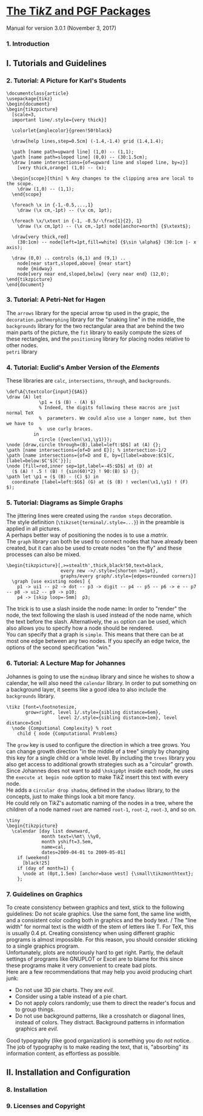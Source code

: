 # [The Ti*k*Z and PGF Packages][homepage]

Manual for version 3.0.1 (November 3, 2017)

[homepage]: http://pgf.sourceforge.net

### 1. Introduction

## I. Tutorials and Guidelines

### 2. Tutorial: A Picture for Karl's Students

```
\documentclass{article}
\usepackage{tikz}
\begin{document}
\begin{tikzpicture}
  [scale=3,
  important line/.style={very thick}]

  \colorlet{anglecolor}{green!50!black}

  \draw[help lines,step=0.5cm] (-1.4,-1.4) grid (1.4,1.4);

  \path [name path=upward line] (1,0) -- (1,1);
  \path [name path=sloped line] (0,0) -- (30:1.5cm);
  \draw [name intersections={of=upward line and sloped line, by=z}]
    [very thick,orange] (1,0) -- (x);

  \begin{scope}[thin] % Any changes to the clipping area are local to the scope.
    \draw (1,0) -- (1,1);
  \end{scope}

  \foreach \x in {-1,-0.5,...,1}
    \draw (\x cm,-1pt) -- (\x cm, 1pt);

  \foreach \x/\xtext in {-1, -0.5/-\frac{1}{2}, 1}
    \draw (\x cm,1pt) -- (\x cm,-1pt) node[anchor=north] {$\xtext$};

  \draw[very thick,red]
    (30:1cm) -- node[left=1pt,fill=white] {$\sin \alpha$} (30:1cm |- x axis);

  \draw (0,0) .. controls (6,1) and (9,1) ..
    node[near start,sloped,above] {near start}
    node {midway}
    node[very near end,sloped,below] {very near end} (12,0);
\end{tikzpicture}
\end{document}
```

### 3. Tutorial: A Petri-Net for Hagen

The `arrows` library for the special arrow tip used in the grapic, the
 `decoration.pathmorphing` library for the "snaking line" in the middle, the
 `backgrounds` library for the two rectangular area that are behind the two main
 parts of the picture, the `fit` library to easily compute the sizes of these
 rectangles, and the `positioning` library for placing nodes relative to other
 nodes.<br>
`petri` library

### 4. Tutorial: Euclid's Amber Version of the *Elements*

These libraries are `calc`, `intersections`, `through`, and `backgrounds`.

```
\def\A{\textcolor{input}{$A$}}
\draw (A) let
            \p1 = ($ (B) - (A) $)
            % Indeed, the digits following these macros are just normal TeX
            %  parameters. We could also use a longer name, but then we have to
            %  use curly braces.
          in
            circle ({veclen(\x1,\y1)});
\node [draw,circle through=(B),label=left:$D$] at (A) {};
\path [name intersections={of=D and E}]; % intersection-1/2
\path [name intersections={of=D and E, by={[label=above:$C$]C, [label=below:$C'$]C'}}];
\node [fill=red,inner sep=1pt,label=-45:$D$] at (D) at
  ($ (A) ! .5 ! (B) ! {sin(60)*2} ! 90:(B) $) {};
\path let \p1 = ($ (B) - (C) $) in
  coordinate [label=left:$G$] (G) at ($ (B) ! veclen(\x1,\y1) ! (F) $);
```

### 5. Tutorial: Diagrams as Simple Graphs

The jittering lines were created using the `random steps` decoration.<br>
The style definition (`\tikzset{terminal/.style=...}`) in the preamble is
 applied in all pictures.<br>
A perhaps better way of positioning the nodes is to use a *matrix*.<br>
The `graph` library can both be used to connect nodes that have already been
 created, but it can also be used to create nodes "on the fly" and these
 processes can also be mixed.

```
\begin{tikzpicture}[,>=stealth',thick,black!50,text=black,
                    every new ->/.style={shorten >=1pt},
                    graphs/every graph/.style={edges=rounded corners}]
  \graph [use existing nodes] {
    p1 -> ui1 -- p2 -> dot -- p3 -> digit -- p4 -- p5 -- p6 -> e -- p7 -- p8 -> ui2 -- p9 -> p10;
    p4 -> [skip loop=-5mm]  p3;
```

The trick is to use a slash inside the node name: In order to "render" the node,
 the text following the slash is used instead of the node name, which the text
 before the slash. Alternatively, the `as` option can be used, which also allows
 you to specify how a node should be rendered.<br>
You can specify that a graph is `simple`. This means that there can be at most
 one edge between any two nodes. If you specify an edge twice, the options of
 the second specification "win."

### 6. Tutorial: A Lecture Map for Johannes

Johannes is going to use the `mindmap` library and since he wishes to show a
 calendar, he will also need the `calendar` library. In order to put something
 on a background layer, it seems like a good idea to also include the
 `backgrounds` library.

```
\tikz [font=\footnotesize,
       grow=right, level 1/.style={sibling distance=6em},
                   level 2/.style={sibling distance=1em}, level distance=5cm]
  \node {Computional Complexity} % root
    child { node {Computational Problems}
```

The `grow` key is used to configure the direction in which a tree grows. You can
 change growth direction "in the middle of a tree" simply by changing this key
 for a single child or a whole level. By including the `trees` library you also
 get access to additional growth strategies such as a "circular" growth.<br>
Since Johannes does not want to add `\hskip0pt` inside each node, he uses the
 `execute at begin node` option to make Ti*k*Z insert this text with every
 node.<br>
He adds a `circular drop shadow`, defined in the `shadows` library, to the
 concepts, just to make things look a bit more fancy.<br>
He could rely on Ti*k*Z's automatic naming of the nodes in a tree, where the
 children of a node named `root` are named `root-1`, `root-2`, `root-3`, and so
 on.

```
\tiny
\begin{tikzpicture}
  \calendar [day list downward,
             month text=\%mt\ \%y0,
             month yshift=3.5em,
             name=cal,
             dates=2009-04-01 to 2009-05-01]
    if (weekend)
      [black!25]
    if (day of month=1) {
      \node at (0pt,1.5em) [anchor=base west] {\small\tikzmonthtext};
    };
```

### 7. Guidelines on Graphics

To create consistency between graphics and text, stick to the following
 guidelines: Do not scale graphics. Use the same font, the same line width, and
 a consistent color coding both in graphics and the body text. / The "line
 width" for normal text is the width of the stem of letters like T. For TeX,
 this is usually 0.4 pt. Creating consistency when using different graphic
 programs is almost impossible. For this reason, you should consider sticking to
 a single graphics program.<br>
Unfortunately, plots are notoriously hard to get right. Partly, the default
 settings of programs like GNUPLOT or Excel are to blame for this since these
 programs make it very convenient to create bad plots.<br>
Here are a few recommendations that may help you avoid producing chart junk:
* Do not use 3D pie charts. They are *evil*.
* Consider using a table instead of a pie chart.
* Do not apply colors randomly; use them to direct the reader's focus and to
  group things.
* Do not use background patterns, like a crosshatch or diagonal lines, instead
  of colors. They distract. Background patterns in information graphics are
  *evil*.

Good typography (like good organization) is something you do *not* notice. The
 job of typography is to make reading the text, that is, "absorbing" its
 information content, as effortless as possible.

## II. Installation and Configuration

### 8. Installation

### 9. Licenses and Copyright

